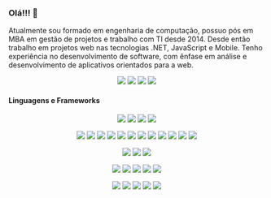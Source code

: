 ### Olá!!! 👋

Atualmente sou formado em engenharia de computação, possuo pós em MBA em gestão de projetos e trabalho com TI desde 2014. Desde então trabalho em projetos web nas tecnologias .NET, JavaScript e Mobile. Tenho experiência no desenvolvimento de software, com ênfase em análise e desenvolvimento de aplicativos orientados para a web.

<div align="center">
  <a href="mailto:eduardolucasmaia@hotmail.com" target="_blank"><img src="https://img.shields.io/badge/Outlook-0078D4?style=for-the-badge&logo=outlook&logoColor=white"></a>
  <a href="mailto:eduardolucasmaia@gmail.com" target="_blank"><img src="https://img.shields.io/badge/Gmail-D14836?style=for-the-badge&logo=gmail&logoColor=white"></a>
  <a href="https://www.linkedin.com/in/eduardolucasmaia/" target="_blank"><img src="https://img.shields.io/badge/linkedin-%230077B5.svg?style=for-the-badge&logo=linkedin&logoColor=white"></a> 
  <a href="https://discord.gg/RKGPARJa" target="_blank"><img src="https://img.shields.io/badge/Discord-7289DA?style=for-the-badge&logo=discord&logoColor=white" target="_blank"></a>
</div>

#### Linguagens e Frameworks

<div align="center">
  
![](https://img.shields.io/badge/Editor-Visual%20Studio-informational?style=flat&logo=visualstudio&logoColor=white&color=5C2D91)
![](https://img.shields.io/badge/Editor-VSCode-informational?style=flat&logo=visualstudiocode&logoColor=white&color=007ACC)
![](https://img.shields.io/badge/Editor-Arduino-informational?style=flat&logo=arduino&logoColor=white&color=00979D)
![](https://img.shields.io/badge/Editor-Sourcetree-informational?style=flat&logo=sourcetree&logoColor=white&color=0052CC)

![](https://img.shields.io/badge/Code-.NET-informational?style=flat&logo=dotnet&logoColor=white&color=512BD4)
![](https://img.shields.io/badge/Code-c%23-informational?style=flat&logo=c-sharp&logoColor=white&color=239120)
![](https://img.shields.io/badge/Code-Html-informational?style=flat&logo=html5&logoColor=white&color=E34F26)
![](https://img.shields.io/badge/Code-CSS-informational?style=flat&logo=css3&logoColor=white&color=1572B6)
![](https://img.shields.io/badge/Code-Javascript-informational?style=flat&logo=javascript&logoColor=white&color=F7DF1E)
![](https://img.shields.io/badge/Code-NodeJS-informational?style=flat&logo=nodedotjs&logoColor=white&color=339933)
![](https://img.shields.io/badge/Code-VueJS-informational?style=flat&logo=vuedotjs&logoColor=white&color=4FC08D)
![](https://img.shields.io/badge/Code-ReactJS-informational?style=flat&logo=react&logoColor=white&color=61DAFB)
![](https://img.shields.io/badge/Code-AngularJS-informational?style=flat&logo=angularjs&logoColor=white&color=E23237)
![](https://img.shields.io/badge/Code-Angular-informational?style=flat&logo=angular&logoColor=white&color=DD0031)
![](https://img.shields.io/badge/Code-TypeScript-informational?style=flat&logo=typescript&logoColor=white&color=3178C6) 
![](https://img.shields.io/badge/Code-Flutter-informational?style=flat&logo=flutter&logoColor=white&color=02569B) 

![](https://img.shields.io/badge/Code-SharePoint-Microsoft?style=flat&logo=MicrosoftSharePoint&logoColor=white&color=0078D4)
![](https://img.shields.io/badge/Code-Power%20Automate-Microsoft?style=flat&logo=PowerAutomate&logoColor=white&color=0066FF)
![](https://img.shields.io/badge/Code-Power%20Apps-informational?style=flat&logo=powerapps&logoColor=white&color=742774)

![](https://img.shields.io/badge/Tools-Docker-informational?style=flat&logo=docker&logoColor=white&color=2496ED)
![](https://img.shields.io/badge/Tools-Microsoft%20Azure-informational?style=flat&logo=MicrosoftAzure&logoColor=white&color=0078D4)
![](https://img.shields.io/badge/Tools-NuGet-informational?style=flat&logo=NuGet&logoColor=white&color=004880)
![](https://img.shields.io/badge/Tools-Jenkins-informational?style=flat&logo=jenkins&logoColor=white&color=D24939)
![](https://img.shields.io/badge/Tools-Apache%20Cordova-informational?style=flat&logo=apachecordova&logoColor=white&color=E8E8E8)

![](https://img.shields.io/badge/Database-SQL%20Server-informational?style=flat&logo=MicrosoftSQLServer&logoColor=white&color=CC2927)
![](https://img.shields.io/badge/Database-PL%2FSQL-informational?style=flat&logo=oracle&logoColor=white&color=F80000)
![](https://img.shields.io/badge/Database-MySQL-informational?style=flat&logo=mysql&logoColor=white&color=4479A1)
![](https://img.shields.io/badge/Database-MongoDB-informational?style=flat&logo=mongodb&logoColor=white&color=47A248)
![](https://img.shields.io/badge/Database-PostgreSQL-informational?style=flat&logo=postgresql&logoColor=white&color=4169E1)
</div>

<!--
https://simpleicons.org/
https://img.shields.io/

<a href="https://stackoverflow.com/users/" target="_blank"><img src="https://img.shields.io/badge/-Stackoverflow-FE7A16?style=for-the-badge&logo=stack-overflow&logoColor=white"></a> 

![](https://img.shields.io/badge/Code-Python-informational?style=flat&logo=python&logoColor=white&color=1f6feb)
![](https://img.shields.io/badge/Code-Java-informational?style=flat&logo=java&logoColor=white&color=1f6feb)
![](https://img.shields.io/badge/Code-NextJS-informational?style=flat&logo=nextdotjs&logoColor=white&color=1f6feb)
![](https://img.shields.io/badge/Cms-Ghost-informational?style=flat&logo=ghost&logoColor=white&color=1f6feb)
![](https://img.shields.io/badge/Cms-Wordpress-informational?style=flat&logo=wordpress&logoColor=white&color=1f6feb)
![](https://img.shields.io/badge/Design-Photoshop-informational?style=flat&logo=adobephotoshop&logoColor=white&color=1f6feb)
![](https://img.shields.io/badge/Design-Figma-informational?style=flat&logo=figma&logoColor=white&color=1f6feb)
![](https://img.shields.io/badge/Design-Canva-informational?style=flat&logo=canva&logoColor=white&color=1f6feb)   
-->
